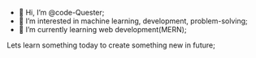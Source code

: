 - 👋 Hi, I’m @code-Quester;
- 👀 I’m interested in machine learning, development, problem-solving;
- 🌱 I’m currently learning web development(MERN);

Lets learn something today to create something new in future;


